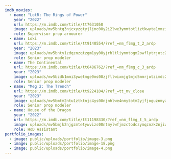 ```yaml
---
imdb_movies:
  - name: "LotR: The Rings of Power"
    year: "2022"
    url: https://m.imdb.com/title/tt7631058
    image: uploads/mv5bntg3njcxyzgtyjljnc00y2i2lwe3ymmtotliztkwyte1mmzixkeyxkfqcgdeqxvynty4ndc5mde-._v1_fmjpg_ux1080_.jpg
    role: Supervisor prop armourer
  - name: Loki
    url: https://m.imdb.com/title/tt9140554/?ref_=nm_flmg_t_2_ardp
    year: "2023"
    image: uploads/mv5bnty1zdqznzqtzgm1yy00yjrhltliymmtogm2owflytrjotc2xkeyxkfqcgdeqxvymty3mde5mdy1._v1_ql75_uy562_cr35-0-380-562_.jpg
    role: Senior prop modeler
  - name: The Continental
    url: https://m.imdb.com/title/tt6486762/?ref_=nm_flmg_c_3_ardp
    year: "2023"
    image: uploads/mv5bzdk1mmi3ywetmge0ms00zjfllwixmjgtmjc5mmrjotzimdc2xkeyxkfqcgdeqxvymdm2ndm2mq-._v1_ql75_ux380_cr0-0-380-562_.jpg
    role: Senior prop modeler
  - name: "Meg 2: The Trench"
    url: https://m.imdb.com/title/tt9224104/?ref_=tt_mv_close
    year: "2023"
    image: uploads/mv5bmtm2ntu1ztktnjc4ys00njnhlwe4nmytotm2yjfjoguznmyzxkeyxkfqcgdeqxvyode5nze3ote-._v1_ql75_ux380_cr0-0-380-562_.jpg
    role: Senior prop modeler
  - name: House of the Dragon
    year: "2022"
    url: https://m.imdb.com/title/tt11198330/?ref_=nm_flmg_t_5_ardp
    image: uploads/mv5bmjk2njgzmtetywvizs00ntmylwfjmzctodczymqznzk2njiwxkeyxkfqcgdeqxvymteymjm2ndc2._v1_ql75_ux380_cr0-0-380-562_.jpg
    role: HoD Assistant
portfolio_images:
  - image: public/uploads/portfolio/image-3.png
  - image: public/uploads/portfolio/image-18.png
  - image: public/uploads/portfolio/image-4.png
---
```

